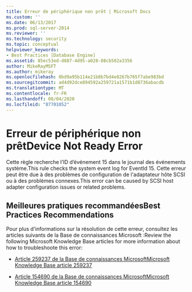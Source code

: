```yaml
---
title: Erreur de périphérique non prêt | Microsoft Docs
ms.custom: ''
ms.date: 06/13/2017
ms.prod: sql-server-2014
ms.reviewer: ''
ms.technology: security
ms.topic: conceptual
helpviewer_keywords:
- Best Practices [Database Engine]
ms.assetid: 85ec53ed-d887-4d95-a028-08cb502a3356
author: MikeRayMSFT
ms.author: mikeray
ms.openlocfilehash: 0bd9a95b114e21b8b7bd4e8267b765f7abe983bd
ms.sourcegitcommit: ad4d92dce894592a259721a1571b1d8736abacdb
ms.translationtype: MT
ms.contentlocale: fr-FR
ms.lasthandoff: 08/04/2020
ms.locfileid: "87701052"
---
```

# <a name="device-not-ready-error"></a><span data-ttu-id="8ab70-102">Erreur de périphérique non prêt</span><span class="sxs-lookup"><span data-stu-id="8ab70-102">Device Not Ready Error</span></span>
  <span data-ttu-id="8ab70-103">Cette règle recherche l’ID d’événement 15 dans le journal des événements système.</span><span class="sxs-lookup"><span data-stu-id="8ab70-103">This rule checks the system event log for EventId 15.</span></span> <span data-ttu-id="8ab70-104">Cette erreur peut être due à des problèmes de configuration de l'adaptateur hôte SCSI ou à des problèmes connexes.</span><span class="sxs-lookup"><span data-stu-id="8ab70-104">This error can be caused by SCSI host adapter configuration issues or related problems.</span></span>  
  
## <a name="best-practices-recommendations"></a><span data-ttu-id="8ab70-105">Meilleures pratiques recommandées</span><span class="sxs-lookup"><span data-stu-id="8ab70-105">Best Practices Recommendations</span></span>  
 <span data-ttu-id="8ab70-106">Pour plus d'informations sur la résolution de cette erreur, consultez les articles suivants de la Base de connaissances Microsoft :</span><span class="sxs-lookup"><span data-stu-id="8ab70-106">Review the following Microsoft Knowledge Base articles for more information about how to troubleshoote this error:</span></span>  
  
-   [<span data-ttu-id="8ab70-107">Article 259237 de la Base de connaissances Microsoft</span><span class="sxs-lookup"><span data-stu-id="8ab70-107">Microsoft Knowledge Base article 259237</span></span>](https://go.microsoft.com/fwlink/?linkid=117746)  
  
-   [<span data-ttu-id="8ab70-108">Article 154690 de la Base de connaissances Microsoft</span><span class="sxs-lookup"><span data-stu-id="8ab70-108">Microsoft Knowledge Base article 154690</span></span>](https://go.microsoft.com/fwlink/?linkid=117747)  
  
  
